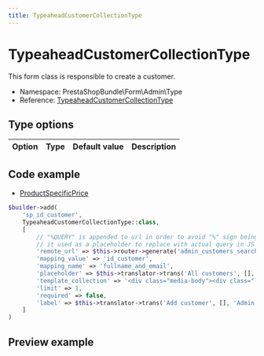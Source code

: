```yaml
---
title: TypeaheadCustomerCollectionType
---
```


# TypeaheadCustomerCollectionType

This form class is responsible to create a customer.

- Namespace: PrestaShopBundle\Form\Admin\Type
- Reference: [TypeaheadCustomerCollectionType](https://github.com/PrestaShop/PrestaShop/blob/8.0.x/src/PrestaShopBundle/Form/Admin/Type/TypeaheadCustomerCollectionType.php)

## Type options

| Option       | Type   | Default value                     | Description                                                                               |
| :----------- | :----- | :-------------------------------- | :---------------------------------------------------------------------------------------- |

## Code example

- [ProductSpecificPrice](https://github.com/PrestaShop/PrestaShop/blob/8.0.x/src/PrestaShopBundle/Form/Admin/Product/ProductSpecificPrice.php#L209-L224)

```php
$builder->add(
    'sp_id_customer',
    TypeaheadCustomerCollectionType::class,
    [
        // "%QUERY" is appended to url in order to avoid "%" sign being encoded into "%25",
        // it used as a placeholder to replace with actual query in JS
        'remote_url' => $this->router->generate('admin_customers_search', ['sf2' => 1]) . '&customer_search=%QUERY',
        'mapping_value' => 'id_customer',
        'mapping_name' => 'fullname_and_email',
        'placeholder' => $this->translator->trans('All customers', [], 'Admin.Global'),
        'template_collection' => '<div class="media-body"><div class="label">%s</div><i class="material-icons delete">clear</i></div>',
        'limit' => 1,
        'required' => false,
        'label' => $this->translator->trans('Add customer', [], 'Admin.Catalog.Feature'),
    ]
)
```

## Preview example

